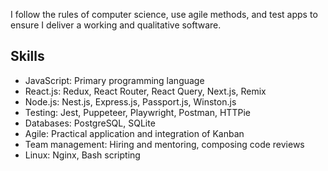 I follow the rules of computer science, use agile methods, and test apps to ensure I deliver a working and qualitative software.

## Skills

- JavaScript: Primary programming language
- React.js: Redux, React Router, React Query, Next.js, Remix
- Node.js: Nest.js, Express.js, Passport.js, Winston.js
- Testing: Jest, Puppeteer, Playwright, Postman, HTTPie
- Databases: PostgreSQL, SQLite
- Agile: Practical application and integration of Kanban
- Team management: Hiring and mentoring, composing code reviews
- Linux: Nginx, Bash scripting
